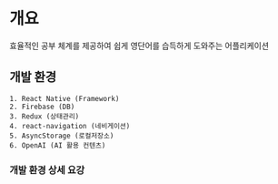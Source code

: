 # 개요

효율적인 공부 체계를 제공하여 쉽게 영단어를 습득하게 도와주는 어플리케이션

## 개발 환경
	1. React Native (Framework)
	2. Firebase (DB)
	3. Redux (상태관리)
	4. react-navigation (네비게이션)
	5. AsyncStorage (로컬저장소)
	6. OpenAI (AI 활용 컨텐츠)

### 개발 환경 상세 요강
